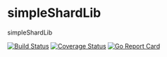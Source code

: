 # simpleShardLib
simpleShardLib

[![Build Status](https://travis-ci.com/vinod4006/simpleShardLib.svg?branch=master)](https://travis-ci.com/vinod4006/simpleShardLib) [![Coverage Status](https://coveralls.io/repos/github/vinod4006/simpleShardLib/badge.svg?branch=master)](https://coveralls.io/github/vinod4006/simpleShardLib?branch=master) [![Go Report Card](https://goreportcard.com/badge/github.com/vinod4006/simpleShardLib)](https://goreportcard.com/report/github.com/vinod4006/simpleShardLib)
